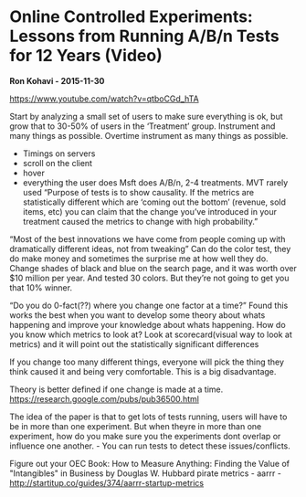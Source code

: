 # Online Controlled Experiments: Lessons from Running A/B/n Tests for 12 Years (Video)

**Ron Kohavi - 2015-11-30**

https://www.youtube.com/watch?v=qtboCGd_hTA

Start by analyzing a small set of users to make sure everything is ok, but grow that to 30-50% of users in the ‘Treatment’ group. 
Instrument and many things as possible. Overtime instrument as many things as possible. 
- Timings on servers
- scroll on the client
- hover
- everything the user does
Msft does A/B/n, 2-4 treatments. MVT rarely used
“Purpose of tests is to show causality. If the metrics are statistically different which are ‘coming out the bottom’ (revenue, sold items, etc) you can claim that the change you’ve introduced in your treatment caused the metrics to change with high probability.”

“Most of the best innovations we have come from people coming up with dramatically different ideas, not from tweaking”
Can do the color test, they do make money and sometimes the surprise me at how well they do. Change shades of black and blue on the search page, and it was worth over $10 million per year. And tested 30 colors. But they’re not going to get you that 10% winner.

“Do you do 0-fact(??) where you change one factor at a time?” Found this works the best when you want to develop some theory about whats happening and improve your knowledge about whats happening.
How do you know which metrics to look at? Look at scorecard(visual way to look at metrics) and it will point out the statistically significant differences

If you change too many different things, everyone will pick the thing they think caused it and being very comfortable. This is a big disadvantage.

Theory is better defined if one change is made at a time.
https://research.google.com/pubs/pub36500.html

The idea of the paper is that to get lots of tests running, users will have to be in more than one experiment. But when theyre in more than one experiment, how do you make sure you the experiments dont overlap or influence one another. - You can run tests to detect these issues/conflicts.

Figure out your OEC
Book: How to Measure Anything: Finding the Value of "Intangibles" in Business by Douglas W. Hubbard
pirate metrics - aarrr - http://startitup.co/guides/374/aarrr-startup-metrics
